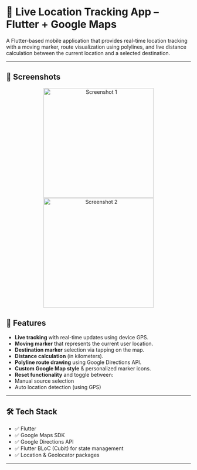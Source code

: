 # 📍 Live Location Tracking App – Flutter + Google Maps

A Flutter-based mobile application that provides real-time location tracking with a moving marker, route visualization using polylines, and live distance calculation between the current location and a selected destination.

---

## 📸 Screenshots

<p align="center">
  <img src="Screenshots/Screenshot_1.png" width="300px" alt="Screenshot 1">
  <img src="Screenshots/Screenshot_2.png" width="300px" alt="Screenshot 2">
</p>

## 🚀 Features

-  **Live tracking** with real-time updates using device GPS.
-  **Moving marker** that represents the current user location.
-  **Destination marker** selection via tapping on the map.
-  **Distance calculation** (in kilometers).
-  **Polyline route drawing** using Google Directions API.
-  **Custom Google Map style** & personalized marker icons.
-  **Reset functionality** and toggle between:
  - Manual source selection
  - Auto location detection (using GPS)

---

## 🛠️ Tech Stack

- ✅ Flutter
- ✅ Google Maps SDK
- ✅ Google Directions API
- ✅ Flutter BLoC (Cubit) for state management
- ✅ Location & Geolocator packages

---


